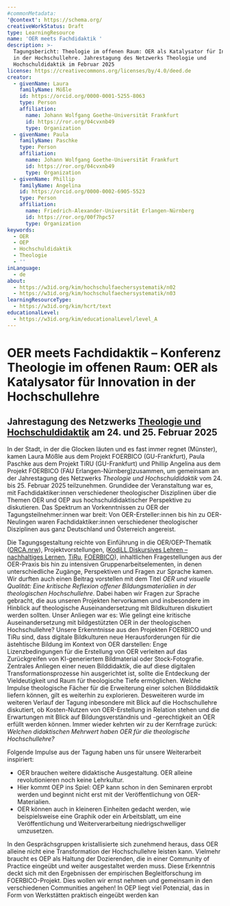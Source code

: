 ```yaml
---
#commonMetadata:
'@context': https://schema.org/
creativeWorkStatus: Draft
type: LearningResource
name: 'OER meets Fachdidaktik '
description: >-
  Tagungsbericht: Theologie im offenen Raum: OER als Katalysator für Innovation
  in der Hochschullehre. Jahrestagung des Netzwerks Theologie und
  Hochschuldidaktik im Februar 2025
license: https://creativecommons.org/licenses/by/4.0/deed.de
creator:
  - givenName: Laura
    familyName: Mößle
    id: https://orcid.org/0000-0001-5255-8063
    type: Person
    affiliation:
      name: Johann Wolfgang Goethe-Universität Frankfurt
      id: https://ror.org/04cvxnb49
      type: Organization
  - givenName: Paula
    familyName: Paschke
    type: Person
    affiliation:
      name: Johann Wolfgang Goethe-Universität Frankfurt
      id: https://ror.org/04cvxnb49
      type: Organization
  - givenName: Phillip
    familyName: Angelina
    id: https://orcid.org/0000-0002-6905-5523
    type: Person
    affiliation:
      name: Friedrich-Alexander-Universität Erlangen-Nürnberg
      id: https://ror.org/00f7hpc57
      type: Organization
keywords:
  - OER
  - OEP
  - Hochschuldidaktik
  - Theologie
  - ''
inLanguage:
  - de
about:
  - https://w3id.org/kim/hochschulfaechersystematik/n02
  - https://w3id.org/kim/hochschulfaechersystematik/n03
learningResourceType:
  - https://w3id.org/kim/hcrt/text
educationalLevel:
  - https://w3id.org/kim/educationalLevel/level_A
---
```

# OER meets Fachdidaktik – Konferenz  Theologie im offenen Raum: OER als Katalysator für Innovation in der Hochschullehre 
## Jahrestagung des Netzwerks [Theologie und Hochschuldidaktik](https://www.uni-muenster.de/FB2/IBET/forschung/projekte/oer-netzwerktagung2025.html) am 24. und 25. Februar 2025

In der Stadt, in der die Glocken läuten und es fast immer regnet (Münster), kamen Laura Mößle aus dem Projekt FOERBICO (GU-Frankfurt), Paula Paschke aus dem Projekt TiRU (GU-Frankfurt) und Phillip Angelina aus dem Projekt FOERBICO (FAU Erlangen-Nürnberg)zusammen, um gemeinsam an der Jahrestagung des Netzwerks *Theologie und Hochschuldidaktik* vom 24. bis 25. Februar 2025 teilzunehmen. Grundidee der Veranstaltung war es, mit Fachdidaktiker:innen verschiedener theologischer Disziplinen über die Themen OER und OEP aus hochschuldidaktischer Perspektive zu diskutieren.
Das Spektrum an Vorkenntnissen zu OER der Tagungsteilnehmer:innen war breit: Von OER-Ersteller:innen bis hin zu OER-Neulingen waren Fachdidaktiker:innen verschiedener theologischer Disziplinen aus ganz Deutschland und Österreich angereist.

Die Tagungsgestaltung reichte von Einführung in die OER/OEP-Thematik ([ORCA.nrw](https://www.orca.nrw/)), Projektvorstellungen, ([KodiLL](https://www.uni-augsburg.de/de/forschung/projekte/kodill/),[Diskursives Lehren – nachhaltiges Lernen](https://www.ktf.uni-bonn.de/faecher/alt-neues-testament-alt/aktuelles/aktuelles-ressourcen/diskursives-lehren-nachhaltiges-lernen), [TiRu](https://www.uni-frankfurt.de/133803251/Forschungsprojekte_Religionsp%C3%A4dagogik#a_0d817d3d-60a14121), [FOERBICO](https://oer.community)), inhaltlichen Fragestellungen aus der OER-Praxis bis hin zu intensiven Gruppenarbeitselementen, in denen unterschiedliche Zugänge, Perspektiven und Fragen zur Sprache kamen.
Wir durften auch einen Beitrag vorstellen mit dem Titel *OER und visuelle Qualität: Eine kritische Reflexion offener Bildungsmaterialien in der theologischen Hochschullehre*. Dabei haben wir Fragen zur Sprache gebracht, die aus unseren Projekten hervorkamen und insbesondere im Hinblick auf theologische Auseinandersetzung mit Bildkulturen diskutiert werden sollten. Unser Anliegen war es: Wie gelingt eine kritische Auseinandersetzung mit bildgestützten OER in der theologischen Hochschullehre? Unsere Erkenntnisse aus den Projekten FOERBICO und TiRu sind, dass digitale Bildkulturen neue Herausforderungen für die ästehtische Bildung im Kontext von OER darstellen: Enge Lizenzbedingungen für die Erstellung von OER verleiten auf das Zurückgreifen von KI-generiertem Bildmaterial oder Stock-Fotografie. Zentrales Anliegen einer neuen Bilddidaktik, die auf diese digitalen Transformationsprozesse hin ausgerichtet ist, sollte die Entdeckung der Vieldeutigkeit und Raum für theologische Tiefe ermöglichen. Welche Impulse theologische Fächer für die Erweiterung einer solchen Bilddidaktik liefern können, gilt es weiterhin zu explorieren.
Desweiteren wurde im weiteren Verlauf der Tagung inbesondere mit Blick auf die Hochschullehre diskutiert, ob Kosten-Nutzen von OER-Erstellung in Relation stehen und die Erwartungen mit Blick auf Bildungsverständnis und -gerechtigkeit an OER erfüllt werden können. Immer wieder kehrten wir zu der Kernfrage zurück: *Welchen didaktischen Mehrwert haben OER für die theologische Hochschullehre?*

Folgende Impulse aus der Tagung haben uns für unsere Weiterarbeit inspiriert:
- OER brauchen weitere didaktische Ausgestaltung. OER alleine revolutionieren noch keine Lehrkultur.
- Hier kommt OEP ins Spiel: OEP kann schon in den Seminaren erprobt werden und beginnt nicht erst mit der Veröffentlichung von OER-Materialien.
- OER können auch in kleineren Einheiten gedacht werden, wie beispielsweise eine Graphik oder ein Arbeitsblatt, um eine Veröffentlichung und Weiterverarbeitung niedrigschwelliger umzusetzen.  

In den Gesprächsgruppen kristallisierte sich zunehmend heraus, dass OER alleine nicht eine Transformation der Hochschullehre leisten kann. Vielmehr braucht es OEP als Haltung der Dozierenden, die in einer Community of Practice eingeübt und weiter ausgestaltet werden muss. Diese Erkenntnis deckt sich mit den Ergebnissen der empirischen Begleitforschung im FOERBICO-Projekt. Dies wollen wir ernst nehmen und gemeinsam in den verschiedenen Communities angehen! In OEP liegt viel Potenzial, das in Form von Werkstätten praktisch eingeübt werden kan